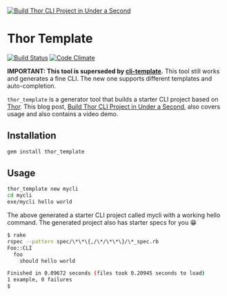 [![Build Thor CLI Project in Under a Second](https://img.youtube.com/vi/GcVhdoneZYk/0.jpg)](https://www.youtube.com/watch?v=GcVhdoneZYk)

# Thor Template

[![Build Status](https://travis-ci.org/tongueroo/thor_template.svg?branch=generator)](https://travis-ci.org/tongueroo/thor_template)
[![Code Climate](https://codeclimate.com/github/tongueroo/thor_template.png)](https://codeclimate.com/github/tongueroo/thor_template)

**IMPORTANT: This tool is superseded by [cli-template](https://github.com/tongueroo/cli-template).**  This tool still works and generates a fine CLI. The new one supports different templates and auto-completion.

`thor_template` is a generator tool that builds a starter CLI project based on [Thor](). This blog post, [Build Thor CLI Project in Under a Second](https://blog.boltops.com/2017/09/14/build-thor-cli-project-in-under-a-second), also covers usage and also contains a video demo.

## Installation

```sh
gem install thor_template
```

## Usage

```sh
thor_template new mycli
cd mycli
exe/mycli hello world
```

The above generated a starter CLI project called mycli with a working hello command.  The generated project also has starter specs for you 😁

```sh
$ rake
rspec --pattern spec/\*\*\{,/\*/\*\*\}/\*_spec.rb
Foo::CLI
  foo
    should hello world

Finished in 0.09672 seconds (files took 0.20945 seconds to load)
1 example, 0 failures
$
```
